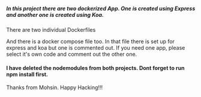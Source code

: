 ##### In this project there are two dockerized App. One is created using Express and another one is created using Koa.

There are two individual Dockerfiles

And there is a docker compose file too. In that file there is set up for express and koa but one is commented out.
If you need one app, please select it's own code and comment out the other one.

#### I have deleted the nodemodules from both projects. Dont forget to run npm install first.

Thanks from Mohsin.
Happy Hacking!!!
